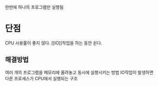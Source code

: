 한번에 하나의 프로그램만 실행됨

# 단점
CPU 사용률이 좋지 않다.
[[IO]]작업을 하는 동안 쉰다.

## 해결방법
여러 개의 프로그램을 메모리에 올려놓고 동시에 실행시키는 방법
IO작업이 발생하면 다른 프로세스가 CPU에서 실행되는 구조